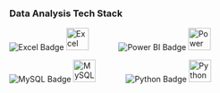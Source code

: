 
### Data Analysis Tech Stack


<!-- Row 1: Excel and Power BI -->
<p align="left">
  <span style="display:inline-block; margin-right: 50px;">
    <img src="https://img.shields.io/badge/Excel-217346?style=for-the-badge&logo=microsoft-excel&logoColor=white" alt="Excel Badge" />
    <img src="https://img.icons8.com/color/48/microsoft-excel-2019.png" width="40" alt="Excel Icon" />
  </span>

  <span style="display:inline-block;">
    <img src="https://img.shields.io/badge/PowerBI-F2C811?style=for-the-badge&logo=powerbi&logoColor=black" alt="Power BI Badge" />
    <img src="https://upload.wikimedia.org/wikipedia/commons/c/cf/New_Power_BI_Logo.svg" width="40" alt="Power BI Icon" />
  </span>
</p>

<!-- Row 2: MySQL and Python -->
<p align="left">
  <span style="display:inline-block; margin-right: 50px;">
    <img src="https://img.shields.io/badge/MySQL-4479A1?style=for-the-badge&logo=mysql&logoColor=white" alt="MySQL Badge" />
    <img src="https://cdn.jsdelivr.net/gh/devicons/devicon/icons/mysql/mysql-original.svg" width="40" alt="MySQL Icon" />
  </span>

  <span style="display:inline-block;">
    <img src="https://img.shields.io/badge/Python-3776AB?style=for-the-badge&logo=python&logoColor=white" alt="Python Badge" />
    <img src="https://cdn.jsdelivr.net/gh/devicons/devicon/icons/python/python-original.svg" width="40" alt="Python Icon" />
  </span>
</p>


<!---
anyamanpr/anyamanpr is a ✨ special ✨ repository because its `README.md` (this file) appears on your GitHub profile.
You can click the Preview link to take a look at your changes.
--->
